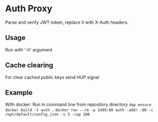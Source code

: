 # Auth Proxy
Parse and verify JWT-token, replace it with X-Auth headers.

## Usage
Run with '-h' argument

## Cache clearing
For clear cached public keys send HUP signal

## Example
With docker: Run in command line from repository directory 
`dep ensure`
`docker build -t auth .`
`docker run --rm -p 1499:80 auth -addr :80 -c /opt/default/config.json -v 3 -cap 100`